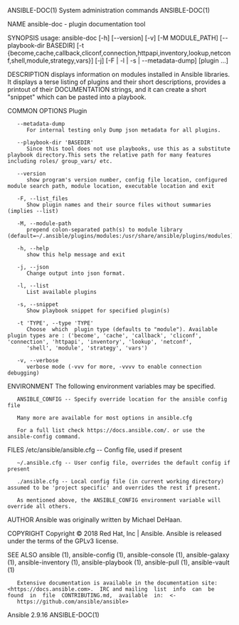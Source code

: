 ANSIBLE-DOC(1)                                                                   System administration commands                                                                  ANSIBLE-DOC(1)

NAME
       ansible-doc - plugin documentation tool

SYNOPSIS
       usage: ansible-doc [-h] [--version] [-v] [-M MODULE_PATH]
              [--playbook-dir  BASEDIR]  [-t  {become,cache,callback,cliconf,connection,httpapi,inventory,lookup,netconf,shell,module,strategy,vars}]  [-j]  [-F  |  -l | -s | --metadata-dump]
              [plugin ...]

DESCRIPTION
       displays information on modules installed in Ansible libraries.  It displays a terse listing of plugins and their  short  descriptions,  provides  a  printout  of  their  DOCUMENTATION
       strings, and it can create a short "snippet" which can be pasted into a playbook.

COMMON OPTIONS
          Plugin

       --metadata-dump
          For internal testing only Dump json metadata for all plugins.

       --playbook-dir 'BASEDIR'
          Since this tool does not use playbooks, use this as a substitute playbook directory.This sets the relative path for many features including roles/ group_vars/ etc.

       --version
          show program's version number, config file location, configured module search path, module location, executable location and exit

       -F, --list_files
          Show plugin names and their source files without summaries (implies --list)

       -M, --module-path
          prepend colon-separated path(s) to module library (default=~/.ansible/plugins/modules:/usr/share/ansible/plugins/modules)

       -h, --help
          show this help message and exit

       -j, --json
          Change output into json format.

       -l, --list
          List available plugins

       -s, --snippet
          Show playbook snippet for specified plugin(s)

       -t 'TYPE', --type 'TYPE'
          Choose  which  plugin type (defaults to "module"). Available plugin types are : ('become', 'cache', 'callback', 'cliconf', 'connection', 'httpapi', 'inventory', 'lookup', 'netconf',
          'shell', 'module', 'strategy', 'vars')

       -v, --verbose
          verbose mode (-vvv for more, -vvvv to enable connection debugging)

ENVIRONMENT
       The following environment variables may be specified.

       ANSIBLE_CONFIG -- Specify override location for the ansible config file

       Many more are available for most options in ansible.cfg

       For a full list check https://docs.ansible.com/. or use the ansible-config command.

FILES
       /etc/ansible/ansible.cfg -- Config file, used if present

       ~/.ansible.cfg -- User config file, overrides the default config if present

       ./ansible.cfg -- Local config file (in current working directory) assumed to be 'project specific' and overrides the rest if present.

       As mentioned above, the ANSIBLE_CONFIG environment variable will override all others.

AUTHOR
       Ansible was originally written by Michael DeHaan.

COPYRIGHT
       Copyright © 2018 Red Hat, Inc | Ansible.  Ansible is released under the terms of the GPLv3 license.

SEE ALSO
       ansible (1), ansible-config (1), ansible-console (1), ansible-galaxy (1), ansible-inventory (1), ansible-playbook (1), ansible-pull (1), ansible-vault (1)

       Extensive documentation is available in the documentation site: <https://docs.ansible.com>.  IRC and mailing  list  info  can  be  found  in  file  CONTRIBUTING.md,  available  in:  <‐
       https://github.com/ansible/ansible>

Ansible 2.9.16                                                                                                                                                                   ANSIBLE-DOC(1)
